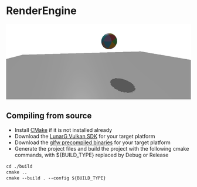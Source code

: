 # RenderEngine

![banner](images/banner.png)

## Compiling from source

* Install [CMake](https://cmake.org/download/) if it is not installed already
* Download the [LunarG Vulkan SDK](https://vulkan.lunarg.com/) for your target platform
* Download the [glfw precompiled binaries](https://www.glfw.org/download) for your target platform
* Generate the project files and build the project with the following cmake commands, with ${BUILD_TYPE} replaced by Debug or Release
~~~
cd ./build
cmake ..
cmake --build . --config ${BUILD_TYPE}
~~~
